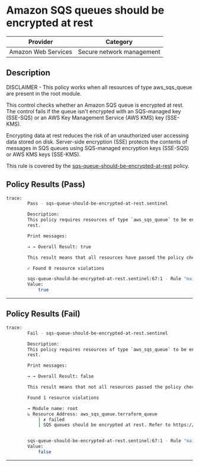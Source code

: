 # Amazon SQS queues should be encrypted at rest

| Provider            |           Category          |
| ------------------- |  -------------------------  |
| Amazon Web Services |  Secure network management  |

## Description

DISCLAIMER - This policy works when all resources of type aws_sqs_queue are present in the root module.

This control checks whether an Amazon SQS queue is encrypted at rest. The control fails if the queue isn't encrypted with an SQS-managed key (SSE-SQS) or an AWS Key Management Service (AWS KMS) key (SSE-KMS).

Encrypting data at rest reduces the risk of an unauthorized user accessing data stored on disk. Server-side encryption (SSE) protects the contents of messages in SQS queues using SQS-managed encryption keys (SSE-SQS) or AWS KMS keys (SSE-KMS).

This rule is covered by the [sqs-queue-should-be-encrypted-at-rest](https://github.com/hashicorp/policy-library-NIST-Policy-Set-for-AWS-Terraform/blob/main/policies/sqs-queue-should-be-encrypted-at-rest.sentinel) policy.

## Policy Results (Pass)

```bash
trace:
        Pass - sqs-queue-should-be-encrypted-at-rest.sentinel

        Description:
        This policy requires resources of type `aws_sqs_queue` to be encrypted at
        rest.

        Print messages:

        → → Overall Result: true

        This result means that all resources have passed the policy check for the policy sqs-queue-should-be-encrypted-at-rest.

        ✓ Found 0 resource violations

        sqs-queue-should-be-encrypted-at-rest.sentinel:67:1 - Rule "main"
        Value:
            true
```

---

## Policy Results (Fail)

```bash
trace:
        Fail - sqs-queue-should-be-encrypted-at-rest.sentinel

        Description:
        This policy requires resources of type `aws_sqs_queue` to be encrypted at
        rest.

        Print messages:

        → → Overall Result: false

        This result means that not all resources passed the policy check and the protected behavior is not allowed for the policy sqs-queue-should-be-encrypted-at-rest.

        Found 1 resource violations

        → Module name: root
        ↳ Resource Address: aws_sqs_queue.terraform_queue
            | ✗ failed
            | SQS queues should be encrypted at rest. Refer to https://docs.aws.amazon.com/securityhub/latest/userguide/sqs-controls.html#sqs-1 for more details.


        sqs-queue-should-be-encrypted-at-rest.sentinel:67:1 - Rule "main"
        Value:
            false
```

---

